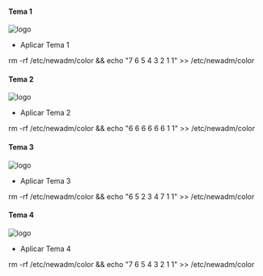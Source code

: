 #### Tema 1
![logo](https://github.com/ThonyDroidYT/NEW-ADM-MANAGER-PLUS/blob/gh-pages/themes/tema1.jpg)

* Aplicar Tema 1

rm -rf /etc/newadm/color && echo "7 6 5 4 3 2 1 1" >> /etc/newadm/color

#### Tema 2
![logo](https://github.com/ThonyDroidYT/NEW-ADM-MANAGER-PLUS/blob/gh-pages/themes/tema2.jpg)

* Aplicar Tema 2

rm -rf /etc/newadm/color && echo "6 6 6 6 6 6 1 1" >> /etc/newadm/color

#### Tema 3
![logo](https://github.com/ThonyDroidYT/NEW-ADM-MANAGER-PLUS/blob/gh-pages/themes/tema3.jpg)

* Aplicar Tema 3

rm -rf /etc/newadm/color && echo "6 5 2 3 4 7 1 1" >> /etc/newadm/color

#### Tema 4
![logo](https://github.com/ThonyDroidYT/NEW-ADM-MANAGER-PLUS/blob/gh-pages/themes/Tema4.jpg)

* Aplicar Tema 4

rm -rf /etc/newadm/color && echo "7 6 5 4 3 2 1 1" >> /etc/newadm/color

